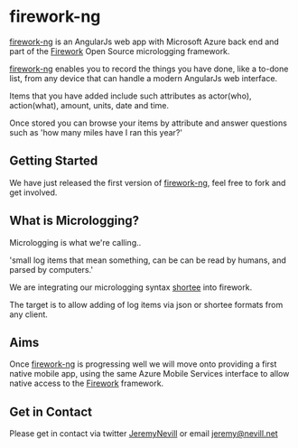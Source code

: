 firework-ng
===========

[firework-ng](https://github.com/JeremyNevill/firework-ng) is an AngularJs web app with Microsoft Azure back end and part of the [Firework](https://github.com/JeremyNevill/firework) Open Source micrologging framework.

[firework-ng](https://github.com/JeremyNevill/firework-ng) enables you to record the things you have done, like a to-done list, from any device that can handle a modern AngularJs web interface.

Items that you have added include such attributes as actor(who), action(what), amount, units, date and time.

Once stored you can browse your items by attribute and answer questions such as 'how many miles have I ran this year?'


## Getting Started

We have just released the first version of [firework-ng](https://github.com/JeremyNevill/firework-ng), feel free to fork and get involved.


## What is Micrologging?

Micrologging is what we're calling..

'small log items that mean something, can be can be read by humans, and parsed by computers.'

We are integrating our micrologging syntax [shortee](https://github.com/JeremyNevill/shortee/blob/master/Shortee_specification.md) into firework.

The target is to allow adding of log items via json or shortee formats from any client.


## Aims

Once [firework-ng](https://github.com/JeremyNevill/firework-ng) is progressing well we will move onto providing a first native mobile app, using the same Azure Mobile Services interface to allow native access to the [Firework](https://github.com/JeremyNevill/firework) framework.


## Get in Contact

Please get in contact via twitter [JeremyNevill](https://twitter.com/JeremyNevill) or email [jeremy@nevill.net](mailto:jeremy@nevill.net) 
